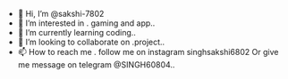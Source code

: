 - 👋 Hi, I’m @sakshi-7802
- 👀 I’m interested in . gaming and app..
- 🌱 I’m currently learning coding..
- 💞️ I’m looking to collaborate on .project..
- 📫 How to reach me . follow me on instagram  singhsakshi6802
Or give me message on telegram @SINGH60804..

<!---
sakshi-7802/sakshi-7802 is a ✨ special ✨ repository because its `README.md` (this file) appears on your GitHub profile.
You can click the Preview link to take a look at your changes.
--->
